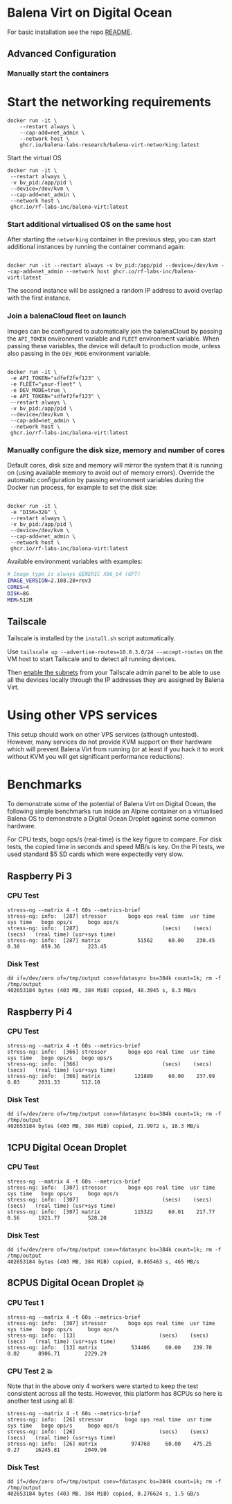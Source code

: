# Balena Virt on Digital Ocean

For basic installation see the repo [README](../README.md).

## Advanced Configuration

### Manually start the containers

# Start the networking requirements

```
docker run -it \
    --restart always \
    --cap-add=net_admin \
    --network host \
    ghcr.io/balena-labs-research/balena-virt-networking:latest
```

Start the virtual OS

```
docker run -it \
 --restart always \
 -v bv_pid:/app/pid \
 --device=/dev/kvm \
 --cap-add=net_admin \
 --network host \
 ghcr.io/rf-labs-inc/balena-virt:latest

```

### Start additional virtualised OS on the same host

After starting the `networking` container in the previous step, you can start additional instances by running the container command again:

```

docker run -it --restart always -v bv_pid:/app/pid --device=/dev/kvm --cap-add=net_admin --network host ghcr.io/rf-labs-inc/balena-virt:latest

```

The second instance will be assigned a random IP address to avoid overlap with the first instance.

### Join a balenaCloud fleet on launch

Images can be configured to automatically join the balenaCloud by passing the `API_TOKEN` environment variable and `FLEET` environment variable. When passing these variables, the device will default to production mode, unless also passing in the `DEV_MODE` environment variable.

```

docker run -it \
 -e API_TOKEN="sdfef2fef123" \
 -e FLEET="your-fleet" \
 -e DEV_MODE=true \
 -e API_TOKEN="sdfef2fef123" \
 --restart always \
 -v bv_pid:/app/pid \
 --device=/dev/kvm \
 --cap-add=net_admin \
 --network host \
 ghcr.io/rf-labs-inc/balena-virt:latest

```

### Manually configure the disk size, memory and number of cores

Default cores, disk size and memory will mirror the system that it is running on (using available memory to avoid out of memory errors). Override the automatic configuration by passing environment variables during the Docker run process, for example to set the disk size:

```

docker run -it \
 -e "DISK=32G" \
 --restart always \
 -v bv_pid:/app/pid \
 --device=/dev/kvm \
 --cap-add=net_admin \
 --network host \
 ghcr.io/rf-labs-inc/balena-virt:latest

```

Available environment variables with examples:

```bash
# Image type is always GENERIC X86_64 (GPT)
IMAGE_VERSION=2.108.28+rev3
CORES=4
DISK=8G
MEM=512M
```

## Tailscale

Tailscale is installed by the `install.sh` script automatically.

Use `tailscale up --advertise-routes=10.0.3.0/24 --accept-routes` on the VM host to start Tailscale and to detect all running devices.

Then [enable the subnets](https://tailscale.com/kb/1019/subnets/#step-3-enable-subnet-routes-from-the-admin-console) from your Tailscale admin panel to be able to use all the devices locally through the IP addresses they are assigned by Balena Virt.

# Using other VPS services

This setup should work on other VPS services (although untested). However, many services do not provide KVM support on their hardware which will prevent Balena Virt from running (or at least if you hack it to work without KVM you will get significant performance reductions).

# Benchmarks

To demonstrate some of the potential of Balena Virt on Digital Ocean, the following simple benchmarks run inside an Alpine container on a virtualised Balena OS to demonstrate a Digital Ocean Droplet against some common hardware.

For CPU tests, bogo ops/s (real-time) is the key figure to compare. For disk tests, the copied time in seconds and speed MB/s is key. On the Pi tests, we used standard $5 SD cards which were expectedly very slow.

## Raspberry Pi 3

### CPU Test

```
stress-ng --matrix 4 -t 60s --metrics-brief
stress-ng: info:  [287] stressor       bogo ops real time  usr time  sys time   bogo ops/s     bogo ops/s
stress-ng: info:  [287]                           (secs)    (secs)    (secs)   (real time) (usr+sys time)
stress-ng: info:  [287] matrix            51562     60.00    230.45      0.30       859.36         223.45
```

### Disk Test

```
dd if=/dev/zero of=/tmp/output conv=fdatasync bs=384k count=1k; rm -f /tmp/output
402653184 bytes (403 MB, 384 MiB) copied, 48.3945 s, 8.3 MB/s
```

## Raspberry Pi 4

### CPU Test

```
stress-ng --matrix 4 -t 60s --metrics-brief
stress-ng: info:  [366] stressor       bogo ops real time  usr time  sys time   bogo ops/s   bogo ops/s
stress-ng: info:  [366]                           (secs)    (secs)    (secs)   (real time) (usr+sys time)
stress-ng: info:  [366] matrix           121889     60.00    237.99      0.03      2031.33       512.10
```

### Disk Test

```
dd if=/dev/zero of=/tmp/output conv=fdatasync bs=384k count=1k; rm -f /tmp/output
402653184 bytes (403 MB, 384 MiB) copied, 21.9972 s, 18.3 MB/s
```

## 1CPU Digital Ocean Droplet

### CPU Test

```
stress-ng --matrix 4 -t 60s --metrics-brief
stress-ng: info:  [307] stressor       bogo ops real time  usr time  sys time   bogo ops/s     bogo ops/s
stress-ng: info:  [307]                           (secs)    (secs)    (secs)   (real time) (usr+sys time)
stress-ng: info:  [307] matrix           115322     60.01    217.77      0.56      1921.77         528.20
```

### Disk Test

```
dd if=/dev/zero of=/tmp/output conv=fdatasync bs=384k count=1k; rm -f /tmp/output
402653184 bytes (403 MB, 384 MiB) copied, 0.865463 s, 465 MB/s
```

## 8CPUS Digital Ocean Droplet :boom:

### CPU Test 1

```
stress-ng --matrix 4 -t 60s --metrics-brief
stress-ng: info:  [307] stressor       bogo ops real time  usr time  sys time   bogo ops/s     bogo ops/s
stress-ng: info:  [13]                           (secs)    (secs)    (secs)   (real time) (usr+sys time)
stress-ng: info:  [13] matrix           534406     60.00    239.70      0.02      8906.71        2229.29
```

### CPU Test 2 :boom:

Note that in the above only 4 workers were started to keep the test consistent across all the tests. However, this platform has 8CPUs so here is another test using all 8:

```
stress-ng --matrix 4 -t 60s --metrics-brief
stress-ng: info:  [26] stressor       bogo ops real time  usr time  sys time   bogo ops/s     bogo ops/s
stress-ng: info:  [26]                           (secs)    (secs)    (secs)   (real time) (usr+sys time)
stress-ng: info:  [26] matrix           974768     60.00    475.25      0.27     16245.81        2049.90
```

### Disk Test

```
dd if=/dev/zero of=/tmp/output conv=fdatasync bs=384k count=1k; rm -f /tmp/output
402653184 bytes (403 MB, 384 MiB) copied, 0.276624 s, 1.5 GB/s
```

